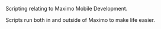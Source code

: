 Scripting relating to Maximo Mobile Development.

Scripts run both in and outside of Maximo to make life easier.
